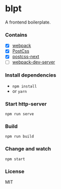 # blpt
A frontend boilerplate.

### Contains
- [x] [webpack](https://github.com/webpack/webpack)
- [x] [PostCss](https://github.com/postcss/postcss)
- [x] [postcss-next](https://github.com/MoOx/postcss-cssnext)
- [ ] [webpack-dev-server](https://github.com/webpack/webpack-dev-server)

### Install dependencies
- `npm install`
- or `yarn`

### Start http-server
`npm run serve`

### Build
`npm run build`

### Change and watch
`npm start`

### License
MIT
